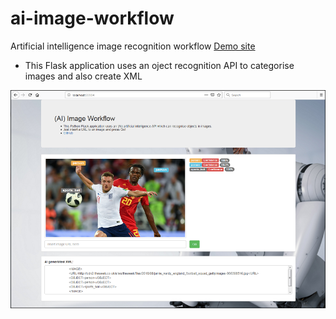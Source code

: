 # ai-image-workflow
Artificial intelligence image recognition workflow
[Demo site](http://techjames.pythonanywhere.com/ "(AI) Image Workflow")

<ul>
  <li>This Flask application uses an oject recognition API to categorise images and also create XML
</ul>

![picture](workflow/static/ai-image-workflow.png)
